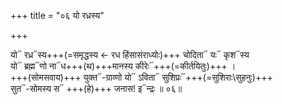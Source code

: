 +++
title = "०६ यो रध्रस्य"

+++

यो᳓ रध्र᳓स्य+++(=समृद्धस्य ← रध हिंसासंराध्योः)+++ चोदिता᳓ यः᳓ कृश᳓स्य  
यो᳓ ब्रह्म᳓णो ना᳓ध+++(थ)+++मानस्य कीरेः᳓+++(=कीर्तयितुः)+++ ।  
+++(सोमसवाय)+++ युक्त᳓-ग्राव्णो यो᳓ ऽविता᳓ सुशिप्रः᳓+++(=सुशिराः‌\सुहनुः)+++  
सुत᳓-सोमस्य  स᳓ +++(हे)+++ जनास! इ᳓न्द्रः ॥ ०६॥
